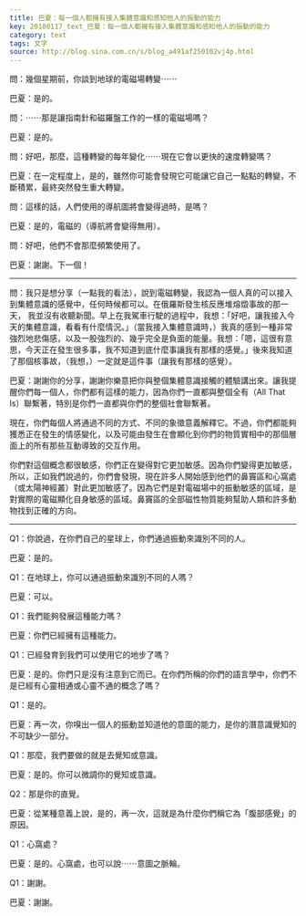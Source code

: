 ```yaml
---
title: 巴夏：每一個人都擁有接入集體意識和感知他人的振動的能力
key: 20180117_text_巴夏：每一個人都擁有接入集體意識和感知他人的振動的能力
category: text
tags: 文字
source: http://blog.sina.com.cn/s/blog_a491af250102vj4p.html
---
```


問：幾個星期前，你談到地球的電磁場轉變⋯⋯

巴夏：是的。

問：⋯⋯那是讓指南針和磁羅盤工作的一樣的電磁場嗎？

巴夏：是的。

問：好吧，那麼，這種轉變的每年變化⋯⋯現在它會以更快的速度轉變嗎？

巴夏：在一定程度上，是的，雖然你可能會發現它可能讓它自己一點點的轉變，不斷積累，最終突然發生重大轉變。

問：這樣的話，人們使用的導航圖將會變得過時，是嗎？

巴夏：是的，電磁的（導航將會變得無用）。

問：好吧，他們不會那麼頻繁使用了。

巴夏：謝謝。下一個！

---

問：我只是想分享（一點我的看法），說到電磁轉變，我認為一個人真的可以接入到集體意識的感覺中，任何時候都可以。在俄羅斯發生核反應堆熔燬事故的那一天， 我並沒有收聽新聞。早上在我駕車行駛的過程中，我想：「好吧，讓我接入今天的集體意識，看看有什麼情況。」（當我接入集體意識時，）我真的感到一種非常強烈地悲傷感，以及一股強烈的、幾乎完全是負面的能量。我想：「嗯，這很有意思，今天正在發生很多事，我不知道到底什麼事讓我有那樣的感覺。」後來我知道了那個核事故，（我想，）一定就是這件事（讓我有那樣的感覺）。

巴夏：謝謝你的分享，謝謝你樂意把你與整個集體意識接觸的體驗講出來。讓我提醒你們每一個人，你們都有這樣的能力，因為你們一直都與整個全有（All That Is）聯繫著，特別是你們一直都與你們的整個社會聯繫著。

現在，你們每個人將通過不同的方式、不同的象徵意義解釋它。不過，你們都能夠獲悉正在發生的情感變化，以及可能由發生在會顯化到你們的物質實相中的那個層面上的所有那些互動導致的交互作用。

你們對這個概念都很敏感，你們正在變得對它更加敏感。因為你們變得更加敏感，所以，正如我們說過的，你們會發現，現在許多人開始感到他們的鼻竇區和心窩處（或太陽神經叢）對此更加敏感了。因為它們是對電磁場中的振動敏感的區域，是對實際的電磁顯化自身敏感的區域。鼻竇區的全部磁性物質能夠幫助人類和許多動物找到正確的方向。

---

Q1：你說過，在你們自己的星球上，你們通過振動來識別不同的人。

巴夏：是的。

Q1：在地球上，你可以通過振動來識別不同的人嗎？

巴夏：可以。

Q1：我們能夠發展這種能力嗎？

巴夏：你們已經擁有這種能力。

Q1：已經發育到我們可以使用它的地步了嗎？

巴夏：是的。你們只是沒有注意到它而已。在你們所稱的你們的語言學中，你們不是已經有心靈相通或心靈不通的概念了嗎？

Q1：是的。

巴夏：再一次，你嗅出一個人的振動並知道他的意圖的能力，是你的潛意識覺知的不可缺少一部分。

Q1：那麼，我們要做的就是去覺知或意識。

巴夏：是的。你可以微調你的覺知或意識。

Q2：那是你的直覺。

巴夏：從某種意義上說，是的，再一次，這就是為什麼你們稱它為「腹部感覺」的原因。

Q1：心窩處？

巴夏：是的。心窩處，也可以說⋯⋯意圖之脈輪。

Q1：謝謝。

巴夏：謝謝。
